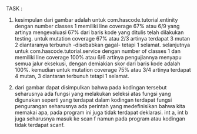 TASK :

1. kesimpulan dari gambar adalah untuk com.hascode.tutorial.entinity dengan number classes 1 memiliki line coverage 67% atau 6/9 yang artinya mengevaluasi 67% dari baris kode yang ditulis telah dilakukan testing. untuk mutation coverage 67% atau 2/3 artinya terdapat 3 mutan 2 diantaranya terbunuh -disebabkan gagal- tetapi 1 selamat. selanjutnya untuk com.hascode.tutorial.service dengan number of classes 1 dan memiliki line coverage 100% atau 6/6 artinya pengujiannya menyapu semua jalur eksekusi, dengan demiakian skor dari baris kode adalah 100%. kemudian untuk mutation coverage 75% atau 3/4 artinya terdapat 4 mutan, 3 diantaran terbunuh tetapi 1 selamat.

2. dari gambar dapat disimpulkan bahwa pada kodingan tersebut seharusnya ada fungsi yang melakukan seleksi atas fungsi yang digunakan seperti yang terdapat dalam kodingan terdapat fungsi pengurangan seharusnya ada perintah yang medefinisikan bahwa kita memakai apa, pada program ini juga tidak terdapat deklarasi. int a, int b juga seharusnya masuk ke scan f namun pada program atau kodingan tidak terdapat scanf.
